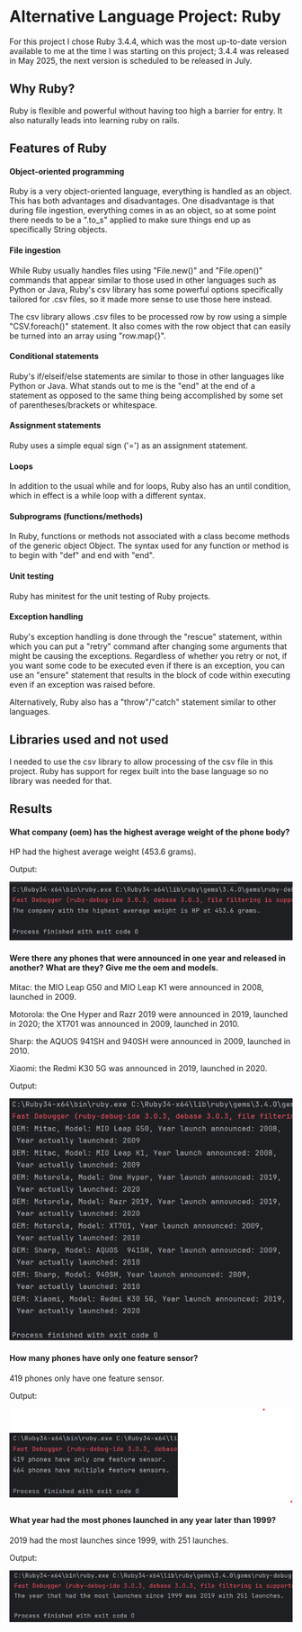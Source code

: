 # Alternative Language Project: Ruby
For this project I chose Ruby 3.4.4, which was the most up-to-date version
available to me at the time I was starting on this project; 3.4.4 was released
in May 2025, the next version is scheduled to be released in July.

## Why Ruby?
Ruby is flexible and powerful without having too high a barrier for entry. 
It also naturally leads into learning ruby on rails.

## Features of Ruby
#### Object-oriented programming 
Ruby is a very object-oriented language, everything is handled as an object.
This has both advantages and disadvantages. One disadvantage is that during
file ingestion, everything comes in as an object, so at some point there needs
to be a ".to_s" applied to make sure things end up as specifically String objects.
#### File ingestion
While Ruby usually handles files using "File.new()" and "File.open()" commands that
appear similar to those used in other languages such as Python or Java, Ruby's csv
library has some powerful options specifically tailored for .csv files, so it made 
more sense to use those here instead.

The csv library allows .csv files to be processed row by row using a simple
"CSV.foreach()" statement. It also comes with the row object that can easily
be turned into an array using "row.map{}".
#### Conditional statements
Ruby's if/elseif/else statements are similar to those in other languages
like Python or Java. What stands out to me is the "end" at the end of a
statement as opposed to the same thing being accomplished by some set of
parentheses/brackets or whitespace.
#### Assignment statements
Ruby uses a simple equal sign ('=') as an assignment statement.
#### Loops
In addition to the usual while and for loops, Ruby also has an until condition, 
which in effect is a while loop with a different syntax.
#### Subprograms (functions/methods)
In Ruby, functions or methods not associated with a class become methods of the
generic object Object. The syntax used for any function or method is to begin with
"def" and end with "end".
#### Unit testing
Ruby has minitest for the unit testing of Ruby projects.
#### Exception handling
Ruby's exception handling is done through the "rescue" statement, within which you
can put a "retry" command after changing some arguments that might be causing the
exceptions. Regardless of whether you retry or not, if you want some code to be 
executed even if there is an exception, you can use an "ensure" statement that results
in the block of code within executing even if an exception was raised before.

Alternatively, Ruby also has a "throw"/"catch" statement similar to other languages.

## Libraries used and not used
I needed to use the csv library to allow processing of the csv file in this project.
Ruby has support for regex built into the base language so no library was needed
for that.

## Results
#### What company (oem) has the highest average weight of the phone body?
HP had the highest average weight (453.6 grams).

Output:

![A screenshot showing the output, "The company with the highest average weight is HP at 453.6 grams."](avg_weight_by_oem_output.png)

#### Were there any phones that were announced in one year and released in another? What are they? Give me the oem and models.
Mitac: the MIO Leap G50 and MIO Leap K1 were announced in  2008, launched in 2009.

Motorola: the One Hyper and Razr 2019 were announced in 2019, launched in 2020; the XT701 was announced
in 2009, launched in 2010.

Sharp: the AQUOS 941SH and 940SH were announced in 2009, launched in 2010.

Xiaomi: the Redmi K30 5G was announced in 2019, launched in 2020.

Output:

![A screenshot showing output of 8 phones with OEM, Model, year announced, and year launched](announced_released_output.png)

#### How many phones have only one feature sensor?
419 phones only have one feature sensor.

Output:

![Screenshot showing output 432 phones have only one feature 568 phones have multiple](count_features_output.png)

#### What year had the most phones launched in any year later than 1999? 
2019 had the most launches since 1999, with 251 launches.

Output:

![A screenshot showing output with the years and counts of phones released by year, sorted by count](count_launch_years_output.png)